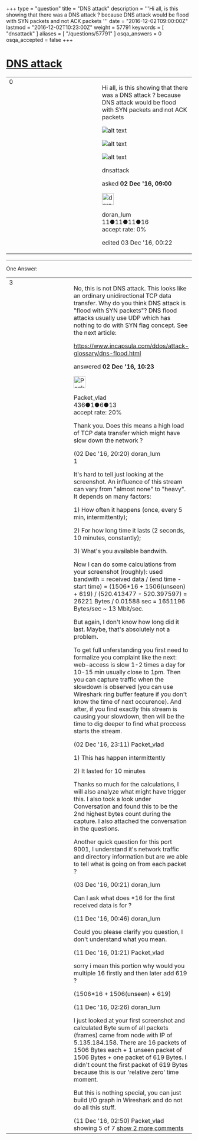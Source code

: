 +++
type = "question"
title = "DNS attack"
description = '''Hi all, is this showing that there was a DNS attack ? because DNS attack would be flood with SYN packets and not ACK packets   '''
date = "2016-12-02T09:00:00Z"
lastmod = "2016-12-02T10:23:00Z"
weight = 57791
keywords = [ "dnsattack" ]
aliases = [ "/questions/57791" ]
osqa_answers = 0
osqa_accepted = false
+++

<div class="headNormal">

# [DNS attack](/questions/57791/dns-attack)

</div>

<div id="main-body">

<div id="askform">

<table id="question-table" style="width:100%;"><colgroup><col style="width: 50%" /><col style="width: 50%" /></colgroup><tbody><tr class="odd"><td style="width: 30px; vertical-align: top"><div class="vote-buttons"><div id="post-57791-score" class="post-score" title="current number of votes">0</div><div id="favorite-count" class="favorite-count"></div></div></td><td><div id="item-right"><div class="question-body"><p>Hi all, is this showing that there was a DNS attack ? because DNS attack would be flood with SYN packets and not ACK packets</p><p><img src="https://osqa-ask.wireshark.org/upfiles/DNS_attack.jpg" alt="alt text" /></p><p><img src="https://osqa-ask.wireshark.org/upfiles/Conversations_3.jpg" alt="alt text" /></p><p><img src="https://osqa-ask.wireshark.org/upfiles/Conversations_4.jpg" alt="alt text" /></p></div><div id="question-tags" class="tags-container tags">dnsattack</div><div id="question-controls" class="post-controls"></div><div class="post-update-info-container"><div class="post-update-info post-update-info-user"><p>asked <strong>02 Dec '16, 09:00</strong></p><img src="https://secure.gravatar.com/avatar/149d6f8eb0595bad31c406551c9654a8?s=32&amp;d=identicon&amp;r=g" class="gravatar" width="32" height="32" alt="doran_lum&#39;s gravatar image" /><p>doran_lum<br />
<span class="score" title="11 reputation points">11</span><span title="11 badges"><span class="badge1">●</span><span class="badgecount">11</span></span><span title="11 badges"><span class="silver">●</span><span class="badgecount">11</span></span><span title="16 badges"><span class="bronze">●</span><span class="badgecount">16</span></span><br />
<span class="accept_rate" title="Rate of the user&#39;s accepted answers">accept rate:</span> <span title="doran_lum has no accepted answers">0%</span></p></img></div><div class="post-update-info post-update-info-edited"><p>edited 03 Dec '16, 00:22</p></div></div><div id="comments-container-57791" class="comments-container"></div><div id="comment-tools-57791" class="comment-tools"></div><div class="clear"></div><div id="comment-57791-form-container" class="comment-form-container"></div><div class="clear"></div></div></td></tr></tbody></table>

------------------------------------------------------------------------

<div class="tabBar">

<span id="sort-top"></span>

<div class="headQuestions">

One Answer:

</div>

</div>

<span id="57798"></span>

<div id="answer-container-57798" class="answer">

<table style="width:100%;"><colgroup><col style="width: 50%" /><col style="width: 50%" /></colgroup><tbody><tr class="odd"><td style="width: 30px; vertical-align: top"><div class="vote-buttons"><div id="post-57798-score" class="post-score" title="current number of votes">3</div></div></td><td><div class="item-right"><div class="answer-body"><p>No, this is not DNS attack. This looks like an ordinary unidirectional TCP data transfer. Why do you think DNS attack is "flood with SYN packets"? DNS flood attacks usually use UDP which has nothing to do with SYN flag concept. See the next article:</p><p><a href="https://www.incapsula.com/ddos/attack-glossary/dns-flood.html">https://www.incapsula.com/ddos/attack-glossary/dns-flood.html</a></p></div><div class="answer-controls post-controls"></div><div class="post-update-info-container"><div class="post-update-info post-update-info-user"><p>answered <strong>02 Dec '16, 10:23</strong></p><img src="https://secure.gravatar.com/avatar/1e22670f8d643ca08d658b80a6782932?s=32&amp;d=identicon&amp;r=g" class="gravatar" width="32" height="32" alt="Packet_vlad&#39;s gravatar image" /><p>Packet_vlad<br />
<span class="score" title="436 reputation points">436</span><span title="1 badges"><span class="badge1">●</span><span class="badgecount">1</span></span><span title="6 badges"><span class="silver">●</span><span class="badgecount">6</span></span><span title="13 badges"><span class="bronze">●</span><span class="badgecount">13</span></span><br />
<span class="accept_rate" title="Rate of the user&#39;s accepted answers">accept rate:</span> <span title="Packet_vlad has 5 accepted answers">20%</span></p></img></div></div><div id="comments-container-57798" class="comments-container"><span id="57806"></span><div id="comment-57806" class="comment"><div id="post-57806-score" class="comment-score"></div><div class="comment-text"><p>Thank you. Does this means a high load of TCP data transfer which might have slow down the network ?</p></div><div id="comment-57806-info" class="comment-info"><span class="comment-age">(02 Dec '16, 20:20)</span> doran_lum</div></div><span id="57807"></span><div id="comment-57807" class="comment"><div id="post-57807-score" class="comment-score">1</div><div class="comment-text"><p>It's hard to tell just looking at the screenshot. An influence of this stream can vary from "almost none" to "heavy". It depends on many factors:</p><p>1) How often it happens (once, every 5 min, intermittently);</p><p>2) For how long time it lasts (2 seconds, 10 minutes, constantly);</p><p>3) What's you available bandwith.</p><p>Now I can do some calculations from your screenshot (roughly): used bandwith = received data / (end time - start time) = (1506*16 + 1506(unseen) + 619) / (520.413477 - 520.397597) = 26221 Bytes / 0.01588 sec = 1651196 Bytes/sec ~ 13 Mbit/sec.</p><p>But again, I don't know how long did it last. Maybe, that's absolutely not a problem.</p><p>To get full unferstanding you first need to formalize you complaint like the next: web-access is slow 1-2 times a day for 10-15 min usually close to 1pm. Then you can capture traffic when the slowdown is observed (you can use Wireshark ring buffer feature if you don't know the time of next occurence). And after, if you find exactly this stream is causing your slowdown, then will be the time to dig deeper to find what proccess starts the stream.</p></div><div id="comment-57807-info" class="comment-info"><span class="comment-age">(02 Dec '16, 23:11)</span> Packet_vlad</div></div><span id="57808"></span><div id="comment-57808" class="comment"><div id="post-57808-score" class="comment-score"></div><div class="comment-text"><p>1) This has happen intermittently</p><p>2) It lasted for 10 minutes</p><p>Thanks so much for the calculations, I will also analyze what might have trigger this. I also took a look under Conversation and found this to be the 2nd highest bytes count during the capture. I also attached the conversation in the questions.</p><p>Another quick question for this port 9001, I understand it's network traffic and directory information but are we able to tell what is going on from each packet ?</p></div><div id="comment-57808-info" class="comment-info"><span class="comment-age">(03 Dec '16, 00:21)</span> doran_lum</div></div><span id="57999"></span><div id="comment-57999" class="comment"><div id="post-57999-score" class="comment-score"></div><div class="comment-text"><p>Can I ask what does *16 for the first received data is for ?</p></div><div id="comment-57999-info" class="comment-info"><span class="comment-age">(11 Dec '16, 00:46)</span> doran_lum</div></div><span id="58000"></span><div id="comment-58000" class="comment"><div id="post-58000-score" class="comment-score"></div><div class="comment-text"><p>Could you please clarify you question, I don't understand what you mean.</p></div><div id="comment-58000-info" class="comment-info"><span class="comment-age">(11 Dec '16, 01:21)</span> Packet_vlad</div></div><span id="58002"></span><div id="comment-58002" class="comment not_top_scorer"><div id="post-58002-score" class="comment-score"></div><div class="comment-text"><p>sorry i mean this portion why would you multiple 16 firstly and then later add 619 ?</p><p>(1506*16 + 1506(unseen) + 619)</p></div><div id="comment-58002-info" class="comment-info"><span class="comment-age">(11 Dec '16, 02:26)</span> doran_lum</div></div><span id="58004"></span><div id="comment-58004" class="comment not_top_scorer"><div id="post-58004-score" class="comment-score"></div><div class="comment-text"><p>I just looked at your first screenshot and calculated Byte sum of all packets (frames) came from node with IP of 5.135.184.158. There are 16 packets of 1506 Bytes each + 1 unseen packet of 1506 Bytes + one packet of 619 Bytes. I didn't count the first packet of 619 Bytes because this is our 'relative zero' time moment.</p><p>But this is nothing special, you can just build I/O graph in Wireshark and do not do all this stuff.</p></div><div id="comment-58004-info" class="comment-info"><span class="comment-age">(11 Dec '16, 02:50)</span> Packet_vlad</div></div></div><div id="comment-tools-57798" class="comment-tools"><span class="comments-showing"> showing 5 of 7 </span> <a href="#" class="show-all-comments-link">show 2 more comments</a></div><div class="clear"></div><div id="comment-57798-form-container" class="comment-form-container"></div><div class="clear"></div></div></td></tr></tbody></table>

</div>

<div class="paginator-container-left">

</div>

</div>

</div>


